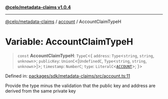 [**@celo/metadata-claims v1.0.4**](../../README.md)

***

[@celo/metadata-claims](../../README.md) / [account](../README.md) / AccountClaimTypeH

# Variable: AccountClaimTypeH

> `const` **AccountClaimTypeH**: `TypeC`\<\{ `address`: `Type`\<`string`, `string`, `unknown`\>; `publicKey`: `UnionC`\<\[`UndefinedC`, `Type`\<`string`, `string`, `unknown`\>\]\>; `timestamp`: `NumberC`; `type`: `LiteralC`\<[`ACCOUNT`](../../types/enumerations/ClaimTypes.md#account)\>; \}\>

Defined in: [packages/sdk/metadata-claims/src/account.ts:11](https://github.com/celo-org/developer-tooling/blob/master/packages/sdk/metadata-claims/src/account.ts#L11)

Provide the type minus the validation that the public key and address are derived from the same private key
